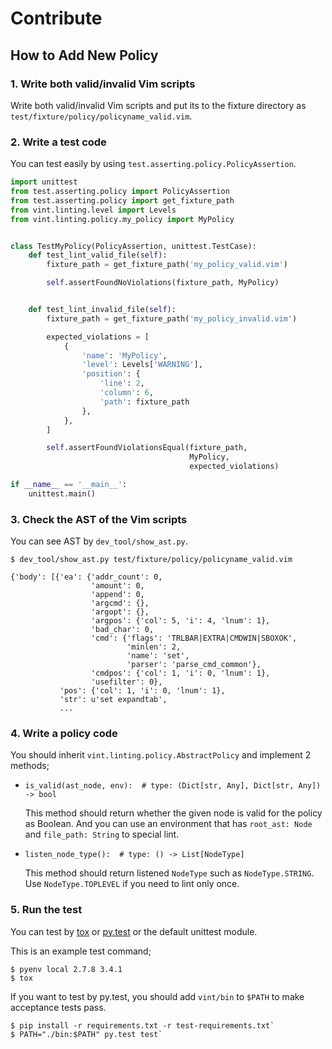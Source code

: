 Contribute
==========

How to Add New Policy
---------------------

### 1. Write both valid/invalid Vim scripts

Write both valid/invalid Vim scripts and put its to the fixture
directory as `test/fixture/policy/policyname_valid.vim`.



### 2. Write a test code

You can test easily by using `test.asserting.policy.PolicyAssertion`.

```python
import unittest
from test.asserting.policy import PolicyAssertion
from test.asserting.policy import get_fixture_path
from vint.linting.level import Levels
from vint.linting.policy.my_policy import MyPolicy


class TestMyPolicy(PolicyAssertion, unittest.TestCase):
    def test_lint_valid_file(self):
        fixture_path = get_fixture_path('my_policy_valid.vim')

        self.assertFoundNoViolations(fixture_path, MyPolicy)


    def test_lint_invalid_file(self):
        fixture_path = get_fixture_path('my_policy_invalid.vim')

        expected_violations = [
            {
                'name': 'MyPolicy',
                'level': Levels['WARNING'],
                'position': {
                    'line': 2,
                    'column': 6,
                    'path': fixture_path
                },
            },
        ]

        self.assertFoundViolationsEqual(fixture_path,
                                        MyPolicy,
                                        expected_violations)

if __name__ == '__main__':
    unittest.main()
```



### 3. Check the AST of the Vim scripts

You can see AST by `dev_tool/show_ast.py`.

```console
$ dev_tool/show_ast.py test/fixture/policy/policyname_valid.vim

{'body': [{'ea': {'addr_count': 0,
                  'amount': 0,
                  'append': 0,
                  'argcmd': {},
                  'argopt': {},
                  'argpos': {'col': 5, 'i': 4, 'lnum': 1},
                  'bad_char': 0,
                  'cmd': {'flags': 'TRLBAR|EXTRA|CMDWIN|SBOXOK',
                          'minlen': 2,
                          'name': 'set',
                          'parser': 'parse_cmd_common'},
                  'cmdpos': {'col': 1, 'i': 0, 'lnum': 1},
                  'usefilter': 0},
           'pos': {'col': 1, 'i': 0, 'lnum': 1},
           'str': u'set expandtab',
           ...
```



### 4. Write a policy code

You should inherit `vint.linting.policy.AbstractPolicy` and
implement 2 methods;

-  `is_valid(ast_node, env):  # type: (Dict[str, Any], Dict[str, Any]) -> bool`

   This method should return whether the given node is valid for the
   policy as Boolean. And you can use an environment that has
   `root_ast: Node` and `file_path: String` to special lint.

-  `listen_node_type():  # type: () -> List[NodeType]`

   This method should return listened `NodeType` such as
   `NodeType.STRING`. Use `NodeType.TOPLEVEL` if you need to lint
   only once.



### 5. Run the test

You can test by [tox](https://tox.readthedocs.org/en/latest/) or
[py.test](http://pytest.org/latest/) or the default unittest
module.

This is an example test command;

```console
$ pyenv local 2.7.8 3.4.1
$ tox
```

If you want to test by py.test, you should add `vint/bin` to
`$PATH` to make acceptance tests pass.

```console
$ pip install -r requirements.txt -r test-requirements.txt`
$ PATH="./bin:$PATH" py.test test`
```
